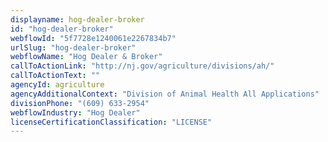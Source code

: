 ```yaml
---
displayname: hog-dealer-broker
id: "hog-dealer-broker"
webflowId: "5f7728e1240061e2267834b7"
urlSlug: "hog-dealer-broker"
webflowName: "Hog Dealer & Broker"
callToActionLink: "http://nj.gov/agriculture/divisions/ah/"
callToActionText: ""
agencyId: agriculture
agencyAdditionalContext: "Division of Animal Health All Applications"
divisionPhone: "(609) 633-2954"
webflowIndustry: "Hog Dealer"
licenseCertificationClassification: "LICENSE"
---
```

